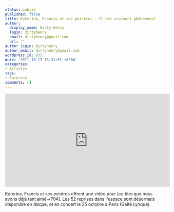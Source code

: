 ```yaml
---
status: publie
published: false
title: Katerine, Francis et ses peintres - Il est vraiment phénoménal
author:
  display_name: Dirty Henry
  login: dirtyhenry
  email: dirtyhenry@gmail.com
  url: ''
author_login: dirtyhenry
author_email: dirtyhenry@gmail.com
wordpress_id: 933
date: '2011-10-17 16:31:51 +0200'
categories:
- Artistes
tags:
- Katerine
comments: []
---
```

<iframe width="540" height="304" src="http://www.youtube.com/embed/XjbU4F5nwAw" frameborder="0" allowfullscreen></iframe>

Katerine, Francis et ses peintres offrent une vidéo pour [ce titre que nous avons déjà tant aimé->704]. Les 52 reprises dans l'espace sont désormais disponible en disque, et en concert le 25 octobre à Paris (Gaîté Lyrique).
